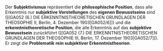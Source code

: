 
Der **Subjektivismus** repräsentiert die **philosophische Position**, dass alle Erkenntnis nur **subjektive Vorstellungen** des **eigenen Bewusstseins** sind ([[GA052 (6.) DIE ERKENNTNISTHEORETISCHEN GRUNDLAGEN DER THEOSOPHIE II, Berlin, 4. Dezember 1903|GA052/6]]) und die **erkenntnistheoretische Position**, die alle Erkenntnis auf das **subjektive Bewusstsein** zurückführt ([[GA052 (7.) DIE ERKENNTNISTHEORETISCHEN GRUNDLAGEN DER THEOSOPHIE III, Berlin, 17. Dezember 1903|GA052/7]]). Er zeigt die **Problematik** **rein subjektiver Erkenntnistheorien**.
